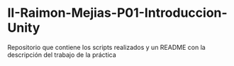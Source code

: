 # II-Raimon-Mejias-P01-Introduccion-Unity
Repositorio que contiene los scripts realizados y un README con la descripción del trabajo de la práctica
